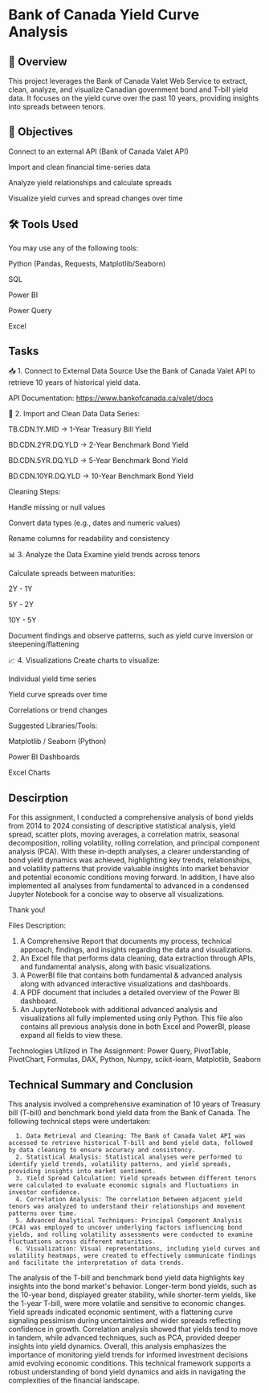 # Bank of Canada Yield Curve Analysis

## 📘 Overview
This project leverages the Bank of Canada Valet Web Service to extract, clean, analyze, and visualize Canadian government bond and T-bill yield data. It focuses on the yield curve over the past 10 years, providing insights into spreads between tenors.

## 🎯 Objectives
Connect to an external API (Bank of Canada Valet API)

Import and clean financial time-series data

Analyze yield relationships and calculate spreads

Visualize yield curves and spread changes over time

## 🛠 Tools Used
You may use any of the following tools:

Python (Pandas, Requests, Matplotlib/Seaborn)

SQL

Power BI

Power Query

Excel
## Tasks
📥 1. Connect to External Data Source
Use the Bank of Canada Valet API to retrieve 10 years of historical yield data.

API Documentation:
https://www.bankofcanada.ca/valet/docs

🧹 2. Import and Clean Data
Data Series:

TB.CDN.1Y.MID → 1-Year Treasury Bill Yield

BD.CDN.2YR.DQ.YLD → 2-Year Benchmark Bond Yield

BD.CDN.5YR.DQ.YLD → 5-Year Benchmark Bond Yield

BD.CDN.10YR.DQ.YLD → 10-Year Benchmark Bond Yield

Cleaning Steps:

Handle missing or null values

Convert data types (e.g., dates and numeric values)

Rename columns for readability and consistency

📊 3. Analyze the Data
Examine yield trends across tenors

Calculate spreads between maturities:

2Y - 1Y

5Y - 2Y

10Y - 5Y

Document findings and observe patterns, such as yield curve inversion or steepening/flattening

📈 4. Visualizations
Create charts to visualize:

Individual yield time series

Yield curve spreads over time

Correlations or trend changes

Suggested Libraries/Tools:

Matplotlib / Seaborn (Python)

Power BI Dashboards

Excel Charts

## Descirption
For this assignment, I conducted a comprehensive analysis of bond yields from 2014 to 2024 consisting of descriptive statistical analysis, yield spread, scatter plots, moving averages, a correlation matrix, seasonal decomposition, rolling volatility, rolling correlation, and principal component analysis (PCA). With these in-depth analyses, a clearer understanding of bond yield dynamics was achieved, highlighting key trends, relationships, and volatility patterns that provide valuable insights into market behavior and potential economic conditions moving forward. In addition, I have also implemented all analyses from fundamental to advanced in a condensed Jupyter Notebook for a concise way to observe all visualizations.

Thank you!

Files Description:
1. A Comprehensive Report that documents my process, technical approach, findings, and insights regarding the data and visualizations.
2. An Excel file that performs data cleaning, data extraction through APIs, and fundamental analysis, along with basic visualizations.
3. A PowerBI file that contains both fundamental & advanced analysis along with advanced interactive visualizations and dashboards.
4. A PDF document that includes a detailed overview of the Power BI dashboard.  
5. An JupyterNotebook with additional advanced analysis and visualizations all fully implemented using only Python. This file also contains all previous analysis done in both Excel and PowerBI, please expand all fields to view these.

Technologies Utilized in The Assignment: Power Query, PivotTable, PivotChart, Formulas, DAX, Python, Numpy, scikit-learn, Matplotlib, Seaborn
## Technical Summary and Conclusion
This analysis involved a comprehensive examination of 10 years of Treasury bill (T-bill) and benchmark bond yield data from the Bank of Canada. The following technical steps were undertaken:

      1. Data Retrieval and Cleaning: The Bank of Canada Valet API was accessed to retrieve historical T-bill and bond yield data, followed by data cleaning to ensure accuracy and consistency.
      2. Statistical Analysis: Statistical analyses were performed to identify yield trends, volatility patterns, and yield spreads, providing insights into market sentiment.
      3. Yield Spread Calculation: Yield spreads between different tenors were calculated to evaluate economic signals and fluctuations in investor confidence.
      4. Correlation Analysis: The correlation between adjacent yield tenors was analyzed to understand their relationships and movement patterns over time.
      5. Advanced Analytical Techniques: Principal Component Analysis (PCA) was employed to uncover underlying factors influencing bond yields, and rolling volatility assessments were conducted to examine fluctuations across different maturities.
      6. Visualization: Visual representations, including yield curves and volatility heatmaps, were created to effectively communicate findings and facilitate the interpretation of data trends.

The analysis of the T-bill and benchmark bond yield data highlights key insights into the bond market's behavior. Longer-term bond yields, such as the 10-year bond, displayed greater stability, while shorter-term yields, like the 1-year T-bill, were more volatile and sensitive to economic changes. Yield spreads indicated economic sentiment, with a flattening curve signaling pessimism during uncertainties and wider spreads reflecting confidence in growth. Correlation analysis showed that yields tend to move in tandem, while advanced techniques, such as PCA, provided deeper insights into yield dynamics. Overall, this analysis emphasizes the importance of monitoring yield trends for informed investment decisions amid evolving economic conditions. This technical framework supports a robust understanding of bond yield dynamics and aids in navigating the complexities of the financial landscape.

